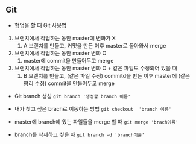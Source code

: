 ## Git

- 협업을 할 때 Git 사용법

1. 브랜치에서 작업하는 동안 master에 변화가 X
    1. A 브랜치를 만들고, 커밋을 만든 이후 master로 돌아와서 merge
2. 브랜치에서 작업하는 동안 master 변화 O
    1. master에 commit을 만들어두고 merge
3. 브랜치에서 작업하는 동안 master 변화 O + 같은 파일도 수정되어 있을 때
    1. B 브렌치를 만들고, (같은 파일 수정) commitd을 만든 이후 master에 (같은 팡리 수정) commit을 만들어두고 merge

- Git branch 생성
```git branch '생성할 branch 이름'```

- 내가 찾고 싶은 brach로 이동하는 방법
```git checkout  'branch 이름' ```

- master에 branch에 있는 파일들을 merge 할 때
```git merge 'brach이름'```

- branch를 삭제하고 싶을 때
```git branch -d 'branch이름'```